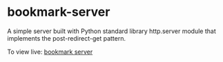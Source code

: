 # bookmark-server
A simple server built with Python standard library http.server module that implements the post-redirect-get pattern.

To view live: [bookmark server](https://dika-bookmark-server.heroku.com)
